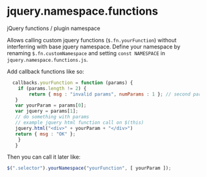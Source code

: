 # jquery.namespace.functions
jQuery functions / plugin namespace  

Allows calling custom jquery functions (`$.fn.yourFunction`) without interferring with base jquery namespace. Define your namespace by renaming `$.fn.customNamespace` and setting `const NAMESPACE` in `jquery.namespace.functions.js`.

Add callback functions like so:
```javascript
  callbacks.yourFunction = function (params) {
  	if (params.length != 2) {
    	return { msg : "invalid params", numParams : 1 }; // second param is default and always set 
   }
   var yourParam = params[0];
   var jquery = params[1];
   // do something with params 
   // example jquery html function call on $(this)
   jquery.html("<div>" + yourParam + "</div>")
   return { msg : "OK" };
    }
   }
```

Then you can call it later like: 
```javascript
$(".selector").yourNamespace("yourFunction", [ yourParam ]);
```
